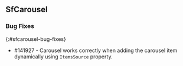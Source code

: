 ## SfCarousel

### Bug Fixes
{:#sfcarousel-bug-fixes}

* \#141927 - Carousel works correctly when adding the carousel item dynamically using `ItemsSource` property.
